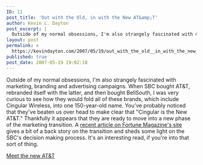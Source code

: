 ```yaml
---
ID: 11
post_title: 'Out with the Old, in with the New AT&amp;T'
author: Kevin L. Dayton
post_excerpt: |
  Outside of my normal obsessions, I'm also strangely fascinated with marketing, branding and advertising campaigns.  When SBC bought AT&amp;T, rebranded itself with the latter, and then bought BellSouth, I was very curious to see how they would fold all of these brands, which include Cingular Wireless, into one 150-year-old name.  You've probably noticed that they've beaten us over head to make clear that "Cingular is the New AT&amp;T."  Thankfully it appears that they are ready to move into a new phase of the marketing transition.
layout: post
permalink: >
  https://kevindayton.com/2007/05/19/out_with_the_old__in_with_the_new_att/
published: true
post_date: 2007-05-19 19:02:18
---
```

Outside of my normal obsessions, I'm also strangely fascinated with marketing, branding and advertising campaigns.  When SBC bought AT&amp;T, rebranded itself with the latter, and then bought BellSouth, I was very curious to see how they would fold all of these brands, which include Cingular Wireless, into one 150-year-old name.  You've probably noticed that they've beaten us over head to make clear that "Cingular is the New AT&amp;T."  Thankfully it appears that they are ready to move into a new phase of the marketing transition.  A <a href="http://money.cnn.com/magazines/fortune/fortune_archive/2007/05/28/100034251/index.htm?postversion=2007051711" title="Meet the new AT&amp;T">recent article on Fortune Magazine's site</a> gives a bit of a back story on the transition and sheds some light on the SBC's decision making process.  It's an interesting read, if you're into that sort of thing. 

<a href="http://money.cnn.com/magazines/fortune/fortune_archive/2007/05/28/100034251/index.htm?postversion=2007051711" title="Meet the new AT&amp;T">Meet the new AT&amp;T</a>